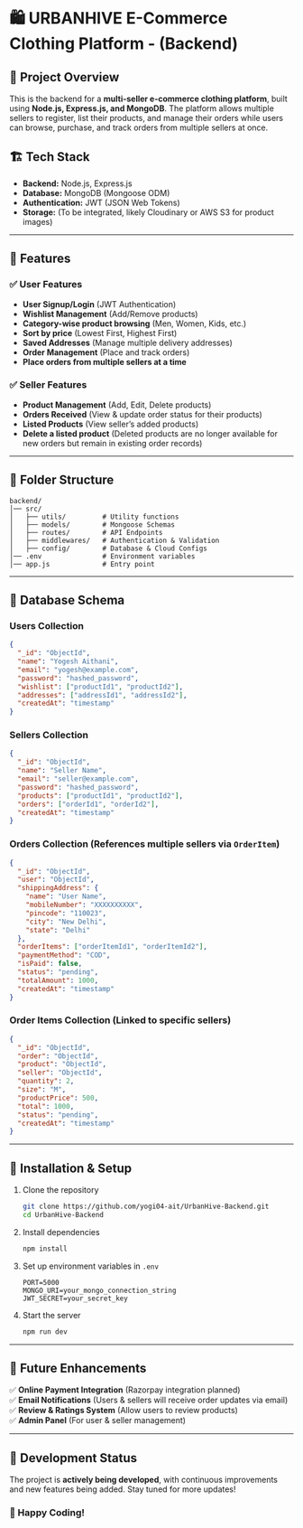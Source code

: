 # 🛍️ URBANHIVE E-Commerce Clothing Platform - (Backend)

## 📌 Project Overview

This is the backend for a **multi-seller e-commerce clothing platform**, built using **Node.js, Express.js, and MongoDB**. The platform allows multiple sellers to register, list their products, and manage their orders while users can browse, purchase, and track orders from multiple sellers at once.

## 🏗️ Tech Stack

- **Backend:** Node.js, Express.js
- **Database:** MongoDB (Mongoose ODM)
- **Authentication:** JWT (JSON Web Tokens)
- **Storage:** (To be integrated, likely Cloudinary or AWS S3 for product images)

---

## 🚀 Features

### ✅ User Features

- **User Signup/Login** (JWT Authentication)
- **Wishlist Management** (Add/Remove products)
- **Category-wise product browsing** (Men, Women, Kids, etc.)
- **Sort by price** (Lowest First, Highest First)
- **Saved Addresses** (Manage multiple delivery addresses)
- **Order Management** (Place and track orders)
- **Place orders from multiple sellers at a time**

### ✅ Seller Features

- **Product Management** (Add, Edit, Delete products)
- **Orders Received** (View & update order status for their products)
- **Listed Products** (View seller’s added products)
- **Delete a listed product** (Deleted products are no longer available for new orders but remain in existing order records)

---

## 📂 Folder Structure

```
backend/
│── src/
│   ├── utils/         # Utility functions
│   ├── models/        # Mongoose Schemas
│   ├── routes/        # API Endpoints
│   ├── middlewares/   # Authentication & Validation
│   ├── config/        # Database & Cloud Configs
│── .env               # Environment variables
│── app.js             # Entry point
```

---

## 📌 Database Schema

### **Users Collection**

```json
{
  "_id": "ObjectId",
  "name": "Yogesh Aithani",
  "email": "yogesh@example.com",
  "password": "hashed_password",
  "wishlist": ["productId1", "productId2"],
  "addresses": ["addressId1", "addressId2"],
  "createdAt": "timestamp"
}
```

### **Sellers Collection**

```json
{
  "_id": "ObjectId",
  "name": "Seller Name",
  "email": "seller@example.com",
  "password": "hashed_password",
  "products": ["productId1", "productId2"],
  "orders": ["orderId1", "orderId2"],
  "createdAt": "timestamp"
}
```

### **Orders Collection** (References multiple sellers via `OrderItem`)

```json
{
  "_id": "ObjectId",
  "user": "ObjectId",
  "shippingAddress": {
    "name": "User Name",
    "mobileNumber": "XXXXXXXXXX",
    "pincode": "110023",
    "city": "New Delhi",
    "state": "Delhi"
  },
  "orderItems": ["orderItemId1", "orderItemId2"],
  "paymentMethod": "COD",
  "isPaid": false,
  "status": "pending",
  "totalAmount": 1000,
  "createdAt": "timestamp"
}
```

### **Order Items Collection** (Linked to specific sellers)

```json
{
  "_id": "ObjectId",
  "order": "ObjectId",
  "product": "ObjectId",
  "seller": "ObjectId",
  "quantity": 2,
  "size": "M",
  "productPrice": 500,
  "total": 1000,
  "status": "pending",
  "createdAt": "timestamp"
}
```

---

## 🔧 Installation & Setup

1. Clone the repository
   ```sh
   git clone https://github.com/yogi04-ait/UrbanHive-Backend.git
   cd UrbanHive-Backend
   ```
2. Install dependencies
   ```sh
   npm install
   ```
3. Set up environment variables in `.env`
   ```env
   PORT=5000
   MONGO_URI=your_mongo_connection_string
   JWT_SECRET=your_secret_key
   ```
4. Start the server
   ```sh
   npm run dev
   ```

---

## 📌 Future Enhancements

✅ **Online Payment Integration** (Razorpay integration planned)  
✅ **Email Notifications** (Users & sellers will receive order updates via email)  
✅ **Review & Ratings System** (Allow users to review products)  
✅ **Admin Panel** (For user & seller management)

---

## 🚧 Development Status

The project is **actively being developed**, with continuous improvements and new features being added. Stay tuned for more updates!

### 🚀 Happy Coding!
